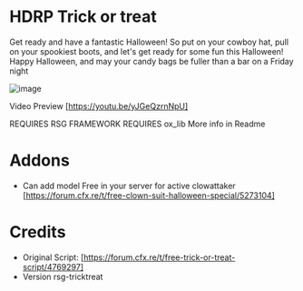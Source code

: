# HDRP Trick or treat

Get ready and have a fantastic Halloween!
So put on your cowboy hat, pull on your spookiest boots, and let's get ready for some fun this Halloween! Happy Halloween, and may your candy bags be fuller than a bar on a Friday night

![image](https://github.com/user-attachments/assets/ced16576-ebe1-48f7-8af2-cfc3a218df46)

Video Preview [https://youtu.be/yJGeQzrnNpU]

REQUIRES RSG FRAMEWORK
REQUIRES ox_lib
More info in Readme

# Addons
- Can add model Free in your server for active clowattaker [https://forum.cfx.re/t/free-clown-suit-halloween-special/5273104]

# Credits
- Original Script: [https://forum.cfx.re/t/free-trick-or-treat-script/4769297]
- Version rsg-tricktreat
